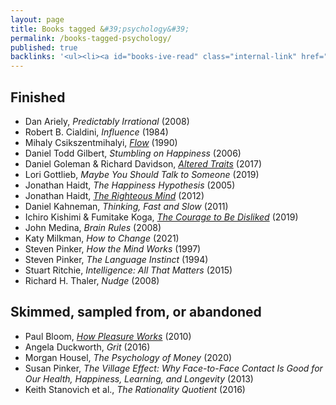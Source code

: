 ```yaml
---
layout: page
title: Books tagged &#39;psychology&#39;
permalink: /books-tagged-psychology/
published: true
backlinks: '<ul><li><a id="books-ive-read" class="internal-link" href="/books-ive-read/">Books I&#39;ve read</a></li></ul>'
---
```




## Finished 
* Dan Ariely, _Predictably Irrational_ (2008) 
* Robert B. Cialdini, _Influence_ (1984) 
* Mihaly Csikszentmihalyi, _<a id="csikszentmihalyi-flow" class="internal-link" href="/csikszentmihalyi-flow/">Flow</a>_ (1990) 
* Daniel Todd Gilbert, _Stumbling on Happiness_ (2006) 
* Daniel Goleman & Richard Davidson, _<a id="goleman-and-davidson-altered-traits" class="internal-link" href="/goleman-and-davidson-altered-traits/">Altered Traits</a>_ (2017) 
* Lori Gottlieb, _Maybe You Should Talk to Someone_ (2019) 
* Jonathan Haidt, _The Happiness Hypothesis_ (2005) 
* Jonathan Haidt, _<a id="haidt-righteous-mind" class="internal-link" href="/haidt-righteous-mind/">The Righteous Mind</a>_ (2012) 
* Daniel Kahneman, _Thinking, Fast and Slow_ (2011) 
* Ichiro Kishimi & Fumitake Koga, _<a id="kishimi-koga-courage" class="internal-link" href="/kishimi-koga-courage/">The Courage to Be Disliked</a>_ (2019) 
* John Medina, _Brain Rules_ (2008) 
* Katy Milkman, _How to Change_ (2021) 
* Steven Pinker, _How the Mind Works_ (1997) 
* Steven Pinker, _The Language Instinct_ (1994) 
* Stuart Ritchie, _Intelligence: All That Matters_ (2015) 
* Richard H. Thaler, _Nudge_ (2008) 


## Skimmed, sampled from, or abandoned 
* Paul Bloom, _<a id="bloom-how-pleasure-works" class="internal-link" href="/bloom-how-pleasure-works/">How Pleasure Works</a>_ (2010) 
* Angela Duckworth, _Grit_ (2016) 
* Morgan Housel, _The Psychology of Money_ (2020) 
* Susan Pinker, _The Village Effect: Why Face-to-Face Contact Is Good for Our Health, Happiness, Learning, and Longevity_ (2013) 
* Keith Stanovich et al., _The Rationality Quotient_ (2016) 
